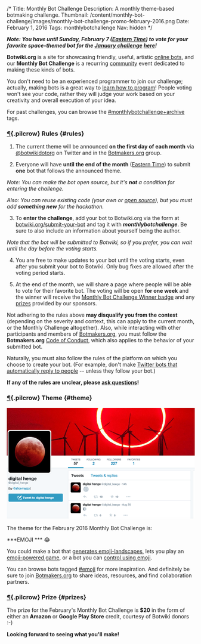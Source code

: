 /*
Title: Monthly Bot Challenge
Description: A monthly theme-based botmaking challenge.
Thumbnail: /content/monthly-bot-challenge/images/monthly-bot-challenge-promo-february-2016.png
Date: February 1, 2016
Tags: monthlybotchallenge
Nav: hidden
*/


***Note: You have until Sunday, February 7 ([Eastern Time](https://www.google.com/search?q=local+time+est)) to vote for your favorite space-themed bot for the [January challenge](/monthly-bot-challenge/2016-january) [here](https://www.surveymonkey.com/r/RLKF6GH)!***


**Botwiki.org** is a site for showcasing friendly, useful, artistic [online bots](/bots/), and our **Monthly Bot Challenge** is a recurring [community](https://botmakers.org/) event dedicated to making these kinds of bots.

You don't need to be an experienced programmer to join our challenge; actually, making bots is a great way to [learn how to program](https://botwiki.org/tutorials/)! People voting won't see your code, rather they will judge your work based on your creativity and overall execution of your idea.

For past challenges, you can browse the [#monthlybotchallenge+archive](/tag/monthlybotchallenge+archive) tags.

### [¶](#rules){.pilcrow} Rules {#rules}

 1. The current theme will be announced **on the first day of each month** via [@botwikidotorg](https://twitter.com/botwikidotorg) on Twitter and in the [Botmakers.org](https://botmakers.org/) group.

 2. Everyone will have **until the end of the month** ([Eastern Time](https://www.google.com/search?q=local+time+est)) to submit **one** bot that follows the announced theme.

 *Note: You can make the bot open source, but it's **not** a condition for entering the challenge.*

 *Also: You can reuse existing code (your own or [open source](/tag/opensource)), but you must add **something new** for the hackathon.*

 3. To **enter the challenge**, add your bot to Botwiki.org via the form at [botwiki.org/submit-your-bot](https://botwiki.org/submit-your-bot) and tag it with ***monthlybotchallenge***. Be sure to also include an information about yourself being the author.

 *Note that the bot will be submitted to Botwiki, so if you prefer, you can wait until the day before the voting starts.*

 4. You are free to make updates to your bot until the voting starts, even after you submit your bot to Botwiki. Only bug fixes are allowed after the voting period starts.

 5. At the end of the month, we will share a page where people will be able to vote for their favorite bot. The voting will be open **for one week** and the winner will receive the [Monthly Bot Challenge Winner badge](/botmaker-badges/#monthly-bot-challenge-badge) and any [prizes](#prizes) provided by our sponsors.

Not adhering to the rules above **may disqualify you from the contest** (depending on the severity and context, this can apply to the current month, or the Monthly Challenge altogether). Also, while interacting with other participants and members of [Botmakers.org](https://botmakers.org/), you must follow the **Botmakers.org** [Code of Conduct](http://botmakers.org/code-of-conduct/), which also applies to the behavior of your submitted bot.

Naturally, you must also follow the rules of the platform on which you choose to create your bot. (For example, don't make [Twitter bots that automatically reply to people](https://support.twitter.com/articles/76915#replies-mentions) -- unless they follow your bot.)

**If any of the rules are unclear, please [ask questions](mailto:stefan@fourtonfish.com)!**

### [¶](#theme){.pilcrow} Theme {#theme}

<p class="screenshot float-right">
  <a href="/bots/twitterbots/digital_henge">
    <img src="/content/bots/twitterbots/images/digital_henge.png">
  </a>
</p>

The theme for the February 2016 Monthly Bot Challenge is: 

***EMOJI *** 😂

You could make a bot that [generates emoji-landscapes](/bots/twitterbots/letsplaysnake/), lets you play an [emoji-powered game](https://botwiki.org/bots/twitterbots/letsplaysnake/), or a bot you can [control using emoji](/bots/slackbots/glickman/).

You can browse bots tagged [#emoji](https://botwiki.org/tag/emoji) for more inspiration. And definitely be sure to join [Botmakers.org](https://botmakers.org/) to share ideas, resources, and find collaboration partners.

### [¶](#prizes){.pilcrow} Prize {#prizes}

The prize for the February's Monthly Bot Challenge is **$20** in the form of either an **Amazon** or **Google Play Store** credit, courtesy of Botwiki donors :-) 

**Looking forward to seeing what you'll make!**
